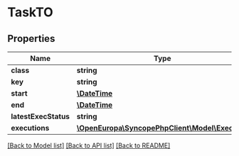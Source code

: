 # TaskTO

## Properties
Name | Type | Description | Notes
------------ | ------------- | ------------- | -------------
**class** | **string** |  | 
**key** | **string** |  | [optional] 
**start** | [**\DateTime**](\DateTime.md) |  | [optional] 
**end** | [**\DateTime**](\DateTime.md) |  | [optional] 
**latestExecStatus** | **string** |  | [optional] 
**executions** | [**\OpenEuropa\SyncopePhpClient\Model\ExecTO[]**](ExecTO.md) |  | [optional] 

[[Back to Model list]](../README.md#documentation-for-models) [[Back to API list]](../README.md#documentation-for-api-endpoints) [[Back to README]](../README.md)


